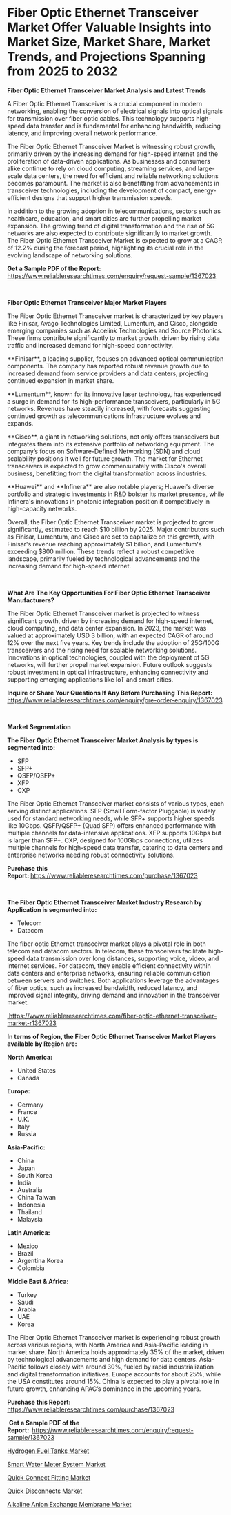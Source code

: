 <p><h1>Fiber Optic Ethernet Transceiver Market Offer Valuable Insights into Market Size, Market Share, Market Trends, and Projections Spanning from 2025 to 2032</h1></p><p><strong>Fiber Optic Ethernet Transceiver Market Analysis and Latest Trends</strong></p>
<p><p>A Fiber Optic Ethernet Transceiver is a crucial component in modern networking, enabling the conversion of electrical signals into optical signals for transmission over fiber optic cables. This technology supports high-speed data transfer and is fundamental for enhancing bandwidth, reducing latency, and improving overall network performance. </p><p>The Fiber Optic Ethernet Transceiver Market is witnessing robust growth, primarily driven by the increasing demand for high-speed internet and the proliferation of data-driven applications. As businesses and consumers alike continue to rely on cloud computing, streaming services, and large-scale data centers, the need for efficient and reliable networking solutions becomes paramount. The market is also benefitting from advancements in transceiver technologies, including the development of compact, energy-efficient designs that support higher transmission speeds.</p><p>In addition to the growing adoption in telecommunications, sectors such as healthcare, education, and smart cities are further propelling market expansion. The growing trend of digital transformation and the rise of 5G networks are also expected to contribute significantly to market growth. The Fiber Optic Ethernet Transceiver Market is expected to grow at a CAGR of 12.2% during the forecast period, highlighting its crucial role in the evolving landscape of networking solutions.</p></p>
<p><strong>Get a Sample PDF of the Report:&nbsp;</strong> <a href="https://www.reliableresearchtimes.com/enquiry/request-sample/1367023?utm_campaign=2263&utm_medium=2&utm_source=Github&utm_content=ia&utm_term=22032025&utm_id=fiber-optic-ethernet-transceiver">https://www.reliableresearchtimes.com/enquiry/request-sample/1367023</a></p>
<p>&nbsp;</p>
<p><strong>Fiber Optic Ethernet Transceiver Major Market Players</strong></p>
<p><p>The Fiber Optic Ethernet Transceiver market is characterized by key players like Finisar, Avago Technologies Limited, Lumentum, and Cisco, alongside emerging companies such as Accelink Technologies and Source Photonics. These firms contribute significantly to market growth, driven by rising data traffic and increased demand for high-speed connectivity.</p><p>**Finisar**, a leading supplier, focuses on advanced optical communication components. The company has reported robust revenue growth due to increased demand from service providers and data centers, projecting continued expansion in market share. </p><p>**Lumentum**, known for its innovative laser technology, has experienced a surge in demand for its high-performance transceivers, particularly in 5G networks. Revenues have steadily increased, with forecasts suggesting continued growth as telecommunications infrastructure evolves and expands.</p><p>**Cisco**, a giant in networking solutions, not only offers transceivers but integrates them into its extensive portfolio of networking equipment. The company’s focus on Software-Defined Networking (SDN) and cloud scalability positions it well for future growth. The market for Ethernet transceivers is expected to grow commensurately with Cisco's overall business, benefitting from the digital transformation across industries.</p><p>**Huawei** and **Infinera** are also notable players; Huawei's diverse portfolio and strategic investments in R&D bolster its market presence, while Infinera's innovations in photonic integration position it competitively in high-capacity networks.</p><p>Overall, the Fiber Optic Ethernet Transceiver market is projected to grow significantly, estimated to reach $10 billion by 2025. Major contributors such as Finisar, Lumentum, and Cisco are set to capitalize on this growth, with Finisar's revenue reaching approximately $1 billion, and Lumentum's exceeding $800 million. These trends reflect a robust competitive landscape, primarily fueled by technological advancements and the increasing demand for high-speed internet.</p></p>
<p>&nbsp;</p>
<p><strong>What Are The Key Opportunities For Fiber Optic Ethernet Transceiver Manufacturers?</strong></p>
<p><p>The Fiber Optic Ethernet Transceiver market is projected to witness significant growth, driven by increasing demand for high-speed internet, cloud computing, and data center expansion. In 2023, the market was valued at approximately USD 3 billion, with an expected CAGR of around 12% over the next five years. Key trends include the adoption of 25G/100G transceivers and the rising need for scalable networking solutions. Innovations in optical technologies, coupled with the deployment of 5G networks, will further propel market expansion. Future outlook suggests robust investment in optical infrastructure, enhancing connectivity and supporting emerging applications like IoT and smart cities.</p></p>
<p><strong>Inquire or Share Your Questions If Any Before Purchasing This Report:</strong> <a href="https://www.reliableresearchtimes.com/enquiry/pre-order-enquiry/1367023?utm_campaign=2263&utm_medium=2&utm_source=Github&utm_content=ia&utm_term=22032025&utm_id=fiber-optic-ethernet-transceiver">https://www.reliableresearchtimes.com/enquiry/pre-order-enquiry/1367023</a></p>
<p>&nbsp;</p>
<p><strong>Market Segmentation</strong></p>
<p><strong>The Fiber Optic Ethernet Transceiver Market Analysis by types is segmented into:</strong></p>
<p><ul><li>SFP</li><li>SFP+</li><li>QSFP/QSFP+</li><li>XFP</li><li>CXP</li></ul></p>
<p><p>The Fiber Optic Ethernet Transceiver market consists of various types, each serving distinct applications. SFP (Small Form-factor Pluggable) is widely used for standard networking needs, while SFP+ supports higher speeds like 10Gbps. QSFP/QSFP+ (Quad SFP) offers enhanced performance with multiple channels for data-intensive applications. XFP supports 10Gbps but is larger than SFP+. CXP, designed for 100Gbps connections, utilizes multiple channels for high-speed data transfer, catering to data centers and enterprise networks needing robust connectivity solutions.</p></p>
<p><strong>Purchase this Report:&nbsp;</strong><a href="https://www.reliableresearchtimes.com/purchase/1367023?utm_campaign=2263&utm_medium=2&utm_source=Github&utm_content=ia&utm_term=22032025&utm_id=fiber-optic-ethernet-transceiver">https://www.reliableresearchtimes.com/purchase/1367023</a></p>
<p>&nbsp;</p>
<p><strong>The Fiber Optic Ethernet Transceiver Market Industry Research by Application is segmented into:</strong></p>
<p><ul><li>Telecom</li><li>Datacom</li></ul></p>
<p><p>The fiber optic Ethernet transceiver market plays a pivotal role in both telecom and datacom sectors. In telecom, these transceivers facilitate high-speed data transmission over long distances, supporting voice, video, and internet services. For datacom, they enable efficient connectivity within data centers and enterprise networks, ensuring reliable communication between servers and switches. Both applications leverage the advantages of fiber optics, such as increased bandwidth, reduced latency, and improved signal integrity, driving demand and innovation in the transceiver market.</p></p>
<p><a href="https://www.reliableresearchtimes.com/fiber-optic-ethernet-transceiver-market-r1367023?utm_campaign=2263&utm_medium=2&utm_source=Github&utm_content=ia&utm_term=22032025&utm_id=fiber-optic-ethernet-transceiver">&nbsp;https://www.reliableresearchtimes.com/fiber-optic-ethernet-transceiver-market-r1367023</a></p>
<p><strong>In terms of Region, the Fiber Optic Ethernet Transceiver Market Players available by Region are:</strong></p>
<p>
    <p> <strong> North America: </strong>
        <ul>
            <li>United States</li>
            <li>Canada</li>
        </ul>
        </p> 
    <p> <strong> Europe: </strong>
        <ul>
            <li>Germany</li>
            <li>France</li>
            <li>U.K.</li>
            <li>Italy</li>
            <li>Russia</li>
        </ul>
        </p> 
    <p> <strong> Asia-Pacific: </strong>
        <ul>
            <li>China</li>
            <li>Japan</li>
            <li>South Korea</li>
            <li>India</li>
            <li>Australia</li>
            <li>China Taiwan</li>
            <li>Indonesia</li>
            <li>Thailand</li>
            <li>Malaysia</li>
        </ul>
        </p> 
    <p> <strong> Latin America: </strong>
        <ul>
            <li>Mexico</li>
            <li>Brazil</li>
            <li>Argentina Korea</li>
            <li>Colombia</li>
        </ul>
        </p> 
    <p> <strong> Middle East & Africa: </strong>
        <ul>
            <li>Turkey</li>
            <li>Saudi</li>
            <li>Arabia</li>
            <li>UAE</li>
            <li>Korea</li>
        </ul>
    </p>
    </p>
<p><p>The Fiber Optic Ethernet Transceiver market is experiencing robust growth across various regions, with North America and Asia-Pacific leading in market share. North America holds approximately 35% of the market, driven by technological advancements and high demand for data centers. Asia-Pacific follows closely with around 30%, fueled by rapid industrialization and digital transformation initiatives. Europe accounts for about 25%, while the USA constitutes around 15%. China is expected to play a pivotal role in future growth, enhancing APAC’s dominance in the upcoming years.</p></p>
<p><strong>Purchase this Report: </strong><a href="https://www.reliableresearchtimes.com/purchase/1367023?utm_campaign=2263&utm_medium=2&utm_source=Github&utm_content=ia&utm_term=22032025&utm_id=fiber-optic-ethernet-transceiver">https://www.reliableresearchtimes.com/purchase/1367023</a></p>
<p>&nbsp;<strong>Get a Sample PDF of the Report:&nbsp;&nbsp;</strong><a href="https://www.reliableresearchtimes.com/enquiry/request-sample/1367023?utm_campaign=2263&utm_medium=2&utm_source=Github&utm_content=ia&utm_term=22032025&utm_id=fiber-optic-ethernet-transceiver">https://www.reliableresearchtimes.com/enquiry/request-sample/1367023</a></p>
<p><strong></strong></p>
<p><p><a href="https://github.com/szaszgrychkq/Market-Research-Report-List-1/blob/main/hydrogen-fuel-tanks-market.md?utm_campaign=2263&utm_medium=2&utm_source=Github&utm_content=ia&utm_term=22032025&utm_id=fiber-optic-ethernet-transceiver">Hydrogen Fuel Tanks Market</a></p><p><a href="https://www.linkedin.com/pulse/market-report-covering-smart-water-meter-systemmarket-n0akf?utm_campaign=2263&utm_medium=2&utm_source=Github&utm_content=ia&utm_term=22032025&utm_id=fiber-optic-ethernet-transceiver">Smart Water Meter System Market</a></p><p><a href="https://www.linkedin.com/pulse/quick-connect-fitting-market-demand-forecast-122-cagr-ninwf?utm_campaign=2263&utm_medium=2&utm_source=Github&utm_content=ia&utm_term=22032025&utm_id=fiber-optic-ethernet-transceiver">Quick Connect Fitting Market</a></p><p><a href="https://www.linkedin.com/pulse/quick-disconnects-market-taking-off-growth-factors-vbqef?utm_campaign=2263&utm_medium=2&utm_source=Github&utm_content=ia&utm_term=22032025&utm_id=fiber-optic-ethernet-transceiver">Quick Disconnects Market</a></p><p><a href="https://github.com/laconiioba3/Market-Research-Report-List-1/blob/main/alkaline-anion-exchange-membrane-market.md?utm_campaign=2263&utm_medium=2&utm_source=Github&utm_content=ia&utm_term=22032025&utm_id=fiber-optic-ethernet-transceiver">Alkaline Anion Exchange Membrane Market</a></p></p>
